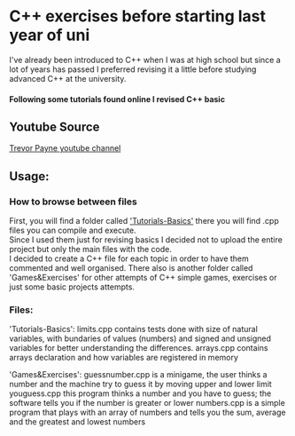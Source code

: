# C++ exercises before starting last year of uni

I've already been introduced to C++ when I was at high school but since a lot of years has passed I preferred revising it a little before studying advanced C++ at the university.

#### Following some tutorials found online I revised C++ basic

## Youtube Source
[Trevor Payne youtube channel](https://www.youtube.com/user/TPayneExperience)

## Usage: 
### How to browse between files

First, you will find a folder called ['Tutorials-Basics'](https://www.youtube.com/playlist?list=PL82YdDfxhWsCyZLsg_kXhH8sy5ixQNras) there you will find .cpp files you can compile and execute.  
Since I used them just for revising basics I decided not to upload the entire project but only the main files with the code.   
I decided to create a C++ file for each topic in order to have them commented and well organised.
There also is another folder called 'Games&Exercises' for other attempts of C++ simple games, exercises or just some basic projects attempts.

### Files:
'Tutorials-Basics':
limits.cpp contains tests done with size of natural variables, with bundaries of values (numbers) and signed and unsigned variables for better understanding the differences.
arrays.cpp contains arrays declaration and how variables are registered in memory

'Games&Exercises':
guessnumber.cpp is a minigame, the user thinks a number and the machine try to guess it by moving upper and lower limit
youguess.cpp this program thinks a number and you have to guess; the software tells you if the number is greater or lower
numbers.cpp is a simple program that plays with an array of numbers and tells you the sum, average and the greatest and lowest numbers


